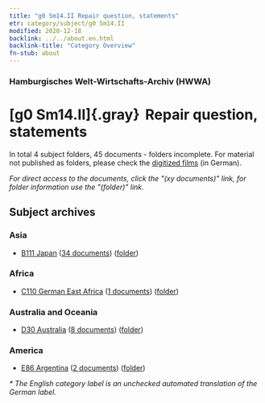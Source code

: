 ```yaml
---
title: "g0 Sm14.II Repair question, statements"
etr: category/subject/g0 Sm14.II
modified: 2020-12-18
backlink: ../../about.en.html
backlink-title: "Category Overview"
fn-stub: about
---
```


### Hamburgisches Welt-Wirtschafts-Archiv (HWWA)
# [g0 Sm14.II]{.gray}&#8201; Repair question, statements&#160; 





In total 4 subject folders, 45 documents - folders incomplete.
For material not published as folders, please check the [digitized films](/film/h1_sh) (in German).

_For direct access to the documents, click the "(xy documents)" link, for folder information use the "(folder)" link._

## Subject archives



### Asia

- [B111 Japan](../../../geo/about.en.html#B111) (<a href="https://dfg-viewer.de/show/?tx_dlf[id]=https://pm20.zbw.eu/mets/sh/1412xx/141272/1445xx/144586/public.mets.en.xml" target="_blank">34 documents</a>) ([folder](http://purl.org/pressemappe20/folder/sh/141272,144586))

### Africa

- [C110 German East Africa](../../../geo/about.en.html#C110) (<a href="https://dfg-viewer.de/show/?tx_dlf[id]=https://pm20.zbw.eu/mets/sh/1414xx/141471/1445xx/144586/public.mets.en.xml" target="_blank">1 documents</a>) ([folder](http://purl.org/pressemappe20/folder/sh/141471,144586))

### Australia and Oceania

- [D30 Australia](../../../geo/about.en.html#D30) (<a href="https://dfg-viewer.de/show/?tx_dlf[id]=https://pm20.zbw.eu/mets/sh/1416xx/141621/1445xx/144586/public.mets.en.xml" target="_blank">8 documents</a>) ([folder](http://purl.org/pressemappe20/folder/sh/141621,144586))

### America

- [E86 Argentina](../../../geo/about.en.html#E86) (<a href="https://dfg-viewer.de/show/?tx_dlf[id]=https://pm20.zbw.eu/mets/sh/1416xx/141692/1445xx/144586/public.mets.en.xml" target="_blank">2 documents</a>) ([folder](http://purl.org/pressemappe20/folder/sh/141692,144586))


_* The English category label is an unchecked automated translation of the German label._

